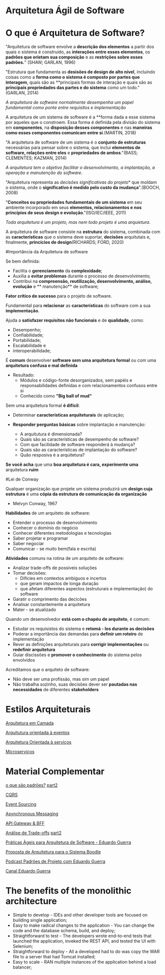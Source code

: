 # Arquitetura Ágil de Software

# O que é Arquitetura de Software?

"Arquitetura de software envolve a **descrição dos elementos** a partir dos quais o sistema é construído, as **interações entre esses elementos**, os **padrões que orietam sua composição** e as **restrições sobre esses padrões.**" (SHAW; GARLAN, 1996)

"Estrutura que fundamenta as **desisões de design de alto nível**, incluindo coisas como a **forma como o sistema é composto por partes que interagem**, quais são as **principais formas de interação e quais são as **principais propriedades das partes e do sistema** como um todo." (GARLAN, 2014)

*A arquitetura de software normalmente desempenha um papel fundamental como ponte entre requisitos e implementação*

A arquitetura de um sistema de software é a **forma dada a esse sistema por aqueles que o constroem. Essa forma é definida pela divisão do sistema em **componentes**, na **disposição desses componentes** e nas **maneiras como esses componentes comunicam entre si**.(MARTIN, 2018)

"A arquitetura de software de um sistema é o **conjunto de estruturas** necessárias para pensar sobre o sistema, que inclui **elementos de software, relações entre eles** e **propriedades de ambos**."(BASS; CLEMENTES; KAZMAN, 2014)

*A arquitetura tem o objetivo facilitar o desenvolvimento, a implantação, a operação e manutenção do software*.

"Arquitetura representa as *decisões significativas do projeto** que moldam o sistema, onde o **significativo é medido pelo custo da mudança**".(BOOCH, 2008)

"**Conceitos ou propriedades fundamentais de um sistema** em seu ambiente incorporado em seus **elementos, relacionamentos e nos princípios de seus design e evolução**."(ISO/IEC/IEEE, 2011)

*Toda arquitetura é um projeto, mas nem todo projeto é uma arquietura*.

A arquitetura de software consiste na **estrutura** do sistema, combinada com as **características** que o sistema deve suportar, **decisões** arquitutais e, finalmente, **princícios de design**(RICHARDS; FORD, 2020)

#Importância da Arquitetura de software

Se bem definida:

* Facilita o **gerenciamento** da **complexidade**;
* Auxilia a **evitar problemas** durante o processo de desenvolvimento;
* Contribui na **compreensão, reutilização, desenvolvimento, análise, evolução** e ** manutenção** de software;

**Fator crítico de sucesso** para o projeto de software.

Fundamental para **relacionar** as **características** do software com a sua **implementação**.

Ajuda a **satisfazer requisitos não funcionais** e de **qualidade**, como:

* Desempenho;
* Confiabilidade;
* Portabilidade;
* Escalabilidade e
* interoperabilidade;

É **comum** desenvolver **software sem uma arquitetura formal** ou com uma **arquitetura confusa e mal definida**

* Resultado:
   * Módulos e código-fonte desorganizados, sem papéis e responsabilidades definidas e com relacionamentos confusos entre si
   * Conhecido como **"Big ball of mud"**

Sem uma arquitetura formal **é difícil**:

* Determinar **características arquiteturais** de aplicação;

* **Responder perguntas básicas** sobre implantação e manutenção:
   * A arquitutura é dimensionada?
   * Quais são as características de desempenho de software?
   * Com que facilidade de software responderá à mudança?
   * Quais são as características de implantação do software?
   * Quão resposiva é a arquitetura?

**Se você acha** que uma **boa arquitetura é cara, experimente uma** arquitetura **ruim**

#Lei de Conway

Qualquer organização que projete um sistema produzirá um **design cuja estrutura** é uma **cópia da estrutura de comunicação da organização**

* Melvyn Conway, 1967

**Habilidades** de um arquiteto de software:

* Entender o processo de desenvolvimento
* Conhecer o domínio do negócio
* Conhecer diferentes metodologias e tecnologias
* Saber projetar e programar
* Saber negociar
* Comunicar - se muito bem(fala e escrita)

**Atividades** comuns na rotina de um arquiteto de software:
* Analizar trade-offs de possíveis soluções
* Tomar decisões:
   * Difícies em contextos ambíguos e incertos
   * que geram impactos de longa duração
   * que afetam diferentes aspectos (estruturais e implementação) do software
* Garatir o comprimento das decicões
* Analisar constantemente a arquitetura
* Mater - se atualizado

Quando um desenvolvedor **está com o chapéu de arquiteto**, é comum: 
* Estudar os requisistos do sistema e **retomá - los durante as decisões**
* Poderar a importância das demandas para **definir um roteiro** de implementação
* Rever as definições arquiteturais para **corrigir implementações** ou **redefinir arquitetura**
* Guiar discissões e **promover o conhecimento** do sistema pelos envolvidos

Acreditamos que o arquiteto de software:
* Não deve ser uma profissão, mas sim um papel
* Não trabalha sozinho, suas decisões dever ser **pautadas nas necessidades** de diferentes **stakeholders**

# Estilos Arquiteturais

[Arquitetura em Camada](https://www.oreilly.com/library/view/software-architecture-patterns/9781491971437/ch01.html)

[Arquitutura orientada à eventos](https://www.redhat.com/en/topics/integration/what-is-event-driven-architecture)

[Arquitetura Orientada à serviços](https://www.youtube.com/watch?v=jjv3Cati4NY)

[Microserviços](https://martinfowler.com/articles/microservices.html)

# Material Complementar

[o que são padrões?](https://pt.wikipedia.org/wiki/Padr%C3%A3o_de_projeto_de_software)
[part2](https://en.wikipedia.org/wiki/Pattern_language)

[CQRS](https://microservices.io/patterns/data/cqrs.html)

[Event Sourcing](https://microservices.io/patterns/data/event-sourcing.html)

[Asynchronous Messaging](https://microservices.io/patterns/communication-style/messaging.html)

[API Gateway & BFF](https://microservices.io/patterns/apigateway.html)

[Análise de Trade-offs](https://themicroservicesinfo.netlify.app/learn/trade-offs-method/)
[part2](https://dl.acm.org/doi/10.1145/3424771.3424809)

[Práticas Àgeis para Arquitetura de Software - Eduardo Guerra](https://www.youtube.com/watch?v=q-OHu0cENc4)

[Proposta de Arquitetura para o Sistema Boodle](https://www.youtube.com/watch?v=-tA-WW8eMOw&feature=youtu.be)

[Podcast Padrões de Projeto com Eduardo Guerra](https://open.spotify.com/episode/1swe5XIJL6iR6kQbVQJVdg)

[Canal Eduardo Guerra](https://www.youtube.com/user/eduardomg23)

# The benefits of the monolithic architecture

* Simple to develop - IDEs and other developer tools are focused on building single application;
* Easy to make radical changes to the application - You can change the code and the database schema, build, and deploy;
* Straightforward to test - The developers wrote end-to-end tests that launched the application, inveked the REST API, and tested the UI with Selenium;
* Straightforward to deploy - All a developed had to do was copy the WAR file to a server that had Tomcat installed;
* Easy to scale - RAN multiple instances of the application behind a load balancer;













